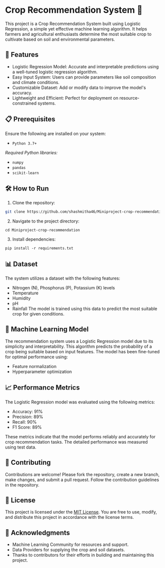 # Crop Recommendation System 🌾
This project is a Crop Recommendation System built using Logistic Regression, a simple yet effective machine learning algorithm. It helps farmers and agricultural enthusiasts determine the most suitable crop to cultivate based on soil and environmental parameters.

## 🚀 Features
- Logistic Regression Model: Accurate and interpretable predictions using a well-tuned logistic regression algorithm.
- Easy Input System: Users can provide parameters like soil composition and climate conditions.
- Customizable Dataset: Add or modify data to improve the model's accuracy.
- Lightweight and Efficient: Perfect for deployment on resource-constrained systems.

## 📋 Prerequisites
Ensure the following are installed on your system:
- `Python 3.7+`
  
*Required Python libraries:*
- `numpy`
- `pandas`
- `scikit-learn`

## 🛠️ How to Run
1. Clone the repository:
``` bash
git clone https://github.com/shashmitha46/Miniproject-crop-recommendation.git
```
2. Navigate to the project directory:
```
cd Miniproject-crop-recommendation
```
3. Install dependencies:
```
pip install -r requirements.txt
```

## 📊 Dataset
The system utilizes a dataset with the following features:

- Nitrogen (N), Phosphorus (P), Potassium (K) levels
- Temperature
- Humidity
- pH
- Rainfall
The model is trained using this data to predict the most suitable crop for given conditions.

## 🤖 Machine Learning Model
The recommendation system uses a Logistic Regression model due to its simplicity and interpretability. This algorithm predicts the probability of a crop being suitable based on input features. The model has been fine-tuned for optimal performance using:

- Feature normalization
- Hyperparameter optimization

## 📈 Performance Metrics
The Logistic Regression model was evaluated using the following metrics:

- Accuracy: 91%
- Precision: 89%
- Recall: 90%
- F1 Score: 89%

These metrics indicate that the model performs reliably and accurately for crop recommendation tasks. The detailed performance was measured using test data.
## 🤝 Contributing
Contributions are welcome! Please fork the repository, create a new branch, make changes, and submit a pull request. Follow the contribution guidelines in the repository.

## 📝 License
This project is licensed under the [MIT License](LICENSE). You are free to use, modify, and distribute this project in accordance with the license terms.

## 🙌 Acknowledgments
- Machine Learning Community for resources and support.
- Data Providers for supplying the crop and soil datasets.
- Thanks to contributors for their efforts in building and maintaining this project.

